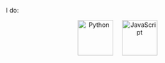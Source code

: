 I do: 

<p align="center">
  <img src="https://img.icons8.com/color/96/000000/python--v1.png" alt="Python" width="80" />
  &nbsp;&nbsp;&nbsp;
  <img src="https://img.icons8.com/color/96/000000/javascript--v1.png" alt="JavaScript" width="80" />
</p>
